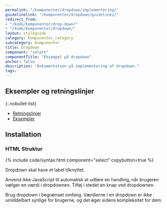 ```yaml
---
permalink: "/komponenter/dropdown/implementering/"
guidelinelink: "/komponenter/dropdown/guidelines/"
redirect_from:
- "/kode/komponenter/drop-down/"
- "/kode/komponenter/dropdown/"
layout: styleguide
category: Komponenter_category
subcategory: Komponenter
title: Dropdown
component: "select"
componentTitle: "Eksempel på dropdown"
anchor: false
description: "Dokumentation på implementering af dropdown."
tags:
---
```


## Eksempler og retningslinjer

{:.nobullet-list}
- <a href="/komponenter/dropdown/#retningslinjer">Retningslinjer</a>
- <a href="/komponenter/dropdown/">Eksempler</a>

## Installation

### HTML Struktur

{% include code/syntax.html component="select" copybutton=true %}

Dropdown skal have et label tilknyttet.

Anvend ikke JavaScript til automatisk at udføre en handling, når brugeren vælger en værdi i dropdownen. Tilføj i stedet en knap ved dropdownen.

Brug dropdown i begrænset omfang. Værdierne i en dropdown er ikke umiddelbart synlige for brugerne, og det øger sidens kompleksitet for dem.
